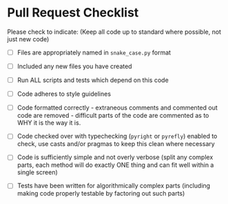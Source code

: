 # Pull Request Checklist

Please check to indicate:
(Keep all code up to standard where possible, not just new code)

- [ ] Files are appropriately named in `snake_case.py` format

- [ ] Included any new files you have created

- [ ] Run ALL scripts and tests which depend on this code

- [ ] Code adheres to style guidelines

- [ ] Code formatted correctly - extraneous comments and commented out code are removed - difficult parts of the code are commented as to WHY it is the way it is.

- [ ] Code checked over with typechecking (`pyright` or `pyrefly`)  enabled to check, use casts and/or pragmas to keep this clean where necessary 

- [ ] Code is sufficiently simple and not overly verbose (split any complex parts, each method will do exactly ONE thing and can fit well within a single screen)

- [ ] Tests have been written for algorithmically complex parts (including making code properly testable by factoring out such parts)
